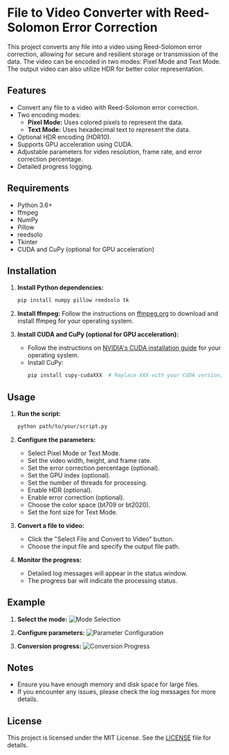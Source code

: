 
# File to Video Converter with Reed-Solomon Error Correction

This project converts any file into a video using Reed-Solomon error correction, allowing for secure and resilient storage or transmission of the data. The video can be encoded in two modes: Pixel Mode and Text Mode. The output video can also utilize HDR for better color representation.

## Features

- Convert any file to a video with Reed-Solomon error correction.
- Two encoding modes:
  - **Pixel Mode:** Uses colored pixels to represent the data.
  - **Text Mode:** Uses hexadecimal text to represent the data.
- Optional HDR encoding (HDR10).
- Supports GPU acceleration using CUDA.
- Adjustable parameters for video resolution, frame rate, and error correction percentage.
- Detailed progress logging.

## Requirements

- Python 3.6+
- ffmpeg
- NumPy
- Pillow
- reedsolo
- Tkinter
- CUDA and CuPy (optional for GPU acceleration)

## Installation

1. **Install Python dependencies:**
   ```bash
   pip install numpy pillow reedsolo tk
   ```

2. **Install ffmpeg:**
   Follow the instructions on [ffmpeg.org](https://ffmpeg.org/download.html) to download and install ffmpeg for your operating system.

3. **Install CUDA and CuPy (optional for GPU acceleration):**
   - Follow the instructions on [NVIDIA's CUDA installation guide](https://docs.nvidia.com/cuda/cuda-installation-guide-linux/index.html) for your operating system.
   - Install CuPy:
     ```bash
     pip install cupy-cudaXXX  # Replace XXX with your CUDA version, e.g., cupy-cuda112 for CUDA 11.2
     ```

## Usage

1. **Run the script:**
   ```bash
   python path/to/your/script.py
   ```

2. **Configure the parameters:**
   - Select Pixel Mode or Text Mode.
   - Set the video width, height, and frame rate.
   - Set the error correction percentage (optional).
   - Set the GPU index (optional).
   - Set the number of threads for processing.
   - Enable HDR (optional).
   - Enable error correction (optional).
   - Choose the color space (bt709 or bt2020).
   - Set the font size for Text Mode.

3. **Convert a file to video:**
   - Click the "Select File and Convert to Video" button.
   - Choose the input file and specify the output file path.

4. **Monitor the progress:**
   - Detailed log messages will appear in the status window.
   - The progress bar will indicate the processing status.

## Example

1. **Select the mode:**
   ![Mode Selection](images/mode_selection.png)

2. **Configure parameters:**
   ![Parameter Configuration](images/parameter_configuration.png)

3. **Conversion progress:**
   ![Conversion Progress](images/conversion_progress.png)

## Notes

- Ensure you have enough memory and disk space for large files.
- If you encounter any issues, please check the log messages for more details.

## License

This project is licensed under the MIT License. See the [LICENSE](LICENSE) file for details.
```

